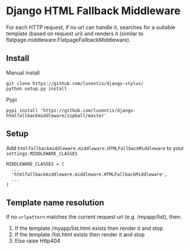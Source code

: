 # Django HTML Fallback Middleware

For each HTTP request, if no url can handle it, searches for a suitable template (based on request uri) and renders it (similar to flatpage.middleware.FlatpageFallbackMiddleware). 

## Install

Manual install

	git clone https://github.com/lusentis/django-stylus/
	python setup.py install

Pypi

	pypi install 'https://github.com/lusentis/django-htmlfallbackmiddleware/zipball/master'

## Setup

Add `htmlfallbackmiddleware.middleware.HTMLFallbackMiddleware` to your `settings.MIDDLEWARE_CLASSES`

    MIDDLEWARE_CLASSES = (
      ...
      'htmlfallbackmiddleware.middleware.HTMLFallbackMiddleware',
      ...      
    ) 


## Template name resolution

If no `urlpattern` matches the current request url (e.g. /myapp/list), then:

1. If the template /myapp/list.html exists then render it and stop
2. If the template /list.html exists then render it and stop
3. Else raise Http404

